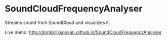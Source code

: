 # SoundCloudFrequencyAnalyser
Streams sound from SoundCloud and visualizes it.

Live demo: http://donkarlssonsan.github.io/SoundCloudFrequencyAnalyser

